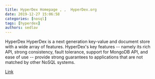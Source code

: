 ```yaml
---
title: HyperDex Homepage , ,  HyperDex.org
date: 2019-12-27 15:06:58
categories: [nosql]
tags: [hyperdex]
authors: sedlav
---
```


HyperDex HyperDex is a next generation key-value and document store with a wide array of features. HyperDex's key features -- namely its rich API, strong consistency, fault tolerance, support for MongoDB API, and ease of use -- provide strong guarantees to applications that are not matched by other NoSQL systems.

[Link](http://hyperdex.org/)
